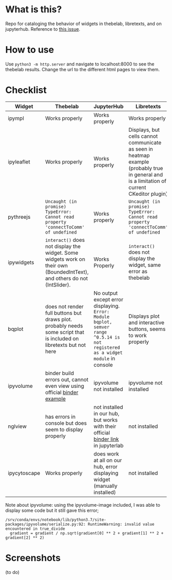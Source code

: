 # What is this?

Repo for cataloging the behavior of widgets in thebelab, libretexts, and on jupyterhub. Reference to [this issue](https://github.com/LibreTexts/metalc/issues/136#issue-575899944). 

# How to use

Use `python3 -m http.server` and navigate to localhost:8000 to see the thebelab results. Change the url to the different html pages to view them.

# Checklist

|Widget|Thebelab|JupyterHub|Libretexts|
|-|-|-|-|
|ipympl|Works properly|Works properly|Works properly|
|ipyleaflet|Works properly|Works properly|Displays, but cells cannot communicate as seen in heatmap example (probably true in general and is a limitation of current CKeditor plugin)|
|pythreejs|`Uncaught (in promise) TypeError: Cannot read property 'connectToComm' of undefined`|Works properly|`Uncaught (in promise) TypeError: Cannot read property 'connectToComm' of undefined`|
|ipywidgets|`interact()` does not display the widget. Some widgets work on their own (BoundedIntText), and others do not (IntSlider).|Works Properly|`interact()` does not display the widget, same error as thebelab|
|bqplot|does not render full buttons but draws plot. probably needs some script that is included on libretexts but not here|No output except error displaying. `Error: Module bqplot, semver range ^0.5.14 is not registered as a widget module` in console|Displays plot and interactive buttons, seems to work properly|
|ipyvolume|binder build errors out, cannot even view using official [binder example](https://mybinder.org/v2/gh/maartenbreddels/ipyvolume/master?filepath=notebooks/simple.ipynb)|ipyvolume not installed|ipyvolume not installed|
|nglview|has errors in console but does seem to display properly|not installed in our hub, but works with their official [binder link](https://github.com/nglviewer/nglview) in jupyterlab|not installed|
|ipycytoscape|Works properly|does work at all on our hub, error displaying widget (manually installed)|not installed|

Note about ipyvolume: using the ipyvolume-image included, I was able to display some code but it still gave this error; 
```
/srv/conda/envs/notebook/lib/python3.7/site-packages/ipyvolume/serialize.py:92: RuntimeWarning: invalid value encountered in true_divide
  gradient = gradient / np.sqrt(gradient[0] ** 2 + gradient[1] ** 2 + gradient[2] ** 2)
```

# Screenshots

(to do)

